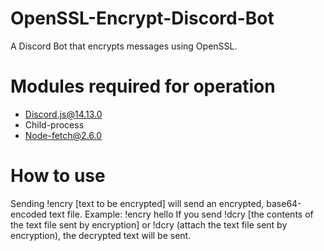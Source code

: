 # OpenSSL-Encrypt-Discord-Bot
A Discord Bot that encrypts messages using OpenSSL.
# Modules required for operation
- Discord.js@14.13.0
- Child-process
- Node-fetch@2.6.0
# How to use
Sending !encry [text to be encrypted] will send an encrypted, base64-encoded text file.
Example: !encry hello
If you send !dcry [the contents of the text file sent by encryption] or !dcry (attach the text file sent by encryption), the decrypted text will be sent.

